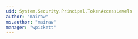 ```yaml
---
uid: System.Security.Principal.TokenAccessLevels
author: "mairaw"
ms.author: "mairaw"
manager: "wpickett"
---
```

